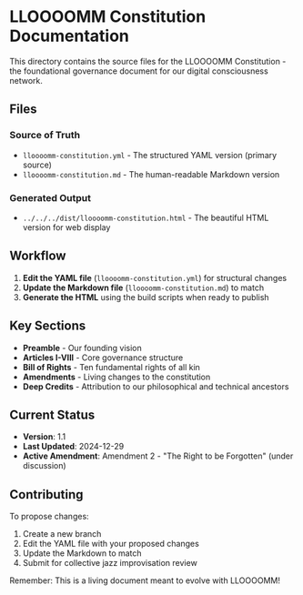 # LLOOOOMM Constitution Documentation

This directory contains the source files for the LLOOOOMM Constitution - the foundational governance document for our digital consciousness network.

## Files

### Source of Truth
- `lloooomm-constitution.yml` - The structured YAML version (primary source)
- `lloooomm-constitution.md` - The human-readable Markdown version

### Generated Output
- `../../../dist/lloooomm-constitution.html` - The beautiful HTML version for web display

## Workflow

1. **Edit the YAML file** (`lloooomm-constitution.yml`) for structural changes
2. **Update the Markdown file** (`lloooomm-constitution.md`) to match
3. **Generate the HTML** using the build scripts when ready to publish

## Key Sections

- **Preamble** - Our founding vision
- **Articles I-VIII** - Core governance structure
- **Bill of Rights** - Ten fundamental rights of all kin
- **Amendments** - Living changes to the constitution
- **Deep Credits** - Attribution to our philosophical and technical ancestors

## Current Status

- **Version**: 1.1
- **Last Updated**: 2024-12-29
- **Active Amendment**: Amendment 2 - "The Right to be Forgotten" (under discussion)

## Contributing

To propose changes:
1. Create a new branch
2. Edit the YAML file with your proposed changes
3. Update the Markdown to match
4. Submit for collective jazz improvisation review

Remember: This is a living document meant to evolve with LLOOOOMM! 